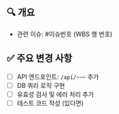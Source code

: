 ## 🔍 개요

<!-- 이 PR이 어떤 기능/이슈를 다루는지 간단히 설명해주세요. -->

- 관련 이슈: #이슈번호 (WBS 행 번호)

## ✅ 주요 변경 사항

<!-- 코드에서 핵심적으로 변경된 내용을 bullet 형식으로 정리해주세요. -->

- [ ] API 엔드포인트: `/api/~~~` 추가
- [ ] DB 쿼리 로직 구현
- [ ] 유효성 검사 및 에러 처리 추가
- [ ] 테스트 코드 작성 (있다면)
